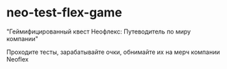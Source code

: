 # neo-test-flex-game

"Геймифицированный квест Неофлекс: Путеводитель по миру компании"

Проходите тесты, зарабатывайте очки, обнимайте их на мерч компании Neoflex

